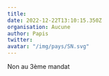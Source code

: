 ```yaml
---
title: 
date: 2022-12-22T13:10:15.350Z
organisation: Aucune
author: Papis
twitter: 
avatar: "/img/pays/SN.svg"
---
```


Non au 3ème mandat